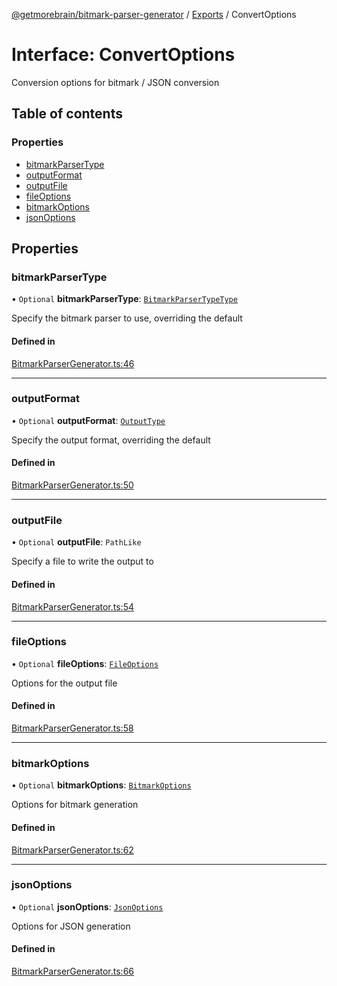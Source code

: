 [@getmorebrain/bitmark-parser-generator](../API.md) / [Exports](../modules.md) / ConvertOptions

# Interface: ConvertOptions

Conversion options for bitmark / JSON conversion

## Table of contents

### Properties

- [bitmarkParserType](ConvertOptions.md#bitmarkParserType)
- [outputFormat](ConvertOptions.md#outputFormat)
- [outputFile](ConvertOptions.md#outputFile)
- [fileOptions](ConvertOptions.md#fileOptions)
- [bitmarkOptions](ConvertOptions.md#bitmarkOptions)
- [jsonOptions](ConvertOptions.md#jsonOptions)

## Properties

### bitmarkParserType

• `Optional` **bitmarkParserType**: [`BitmarkParserTypeType`](../modules.md#BitmarkParserTypeType)

Specify the bitmark parser to use, overriding the default

#### Defined in

[BitmarkParserGenerator.ts:46](https://github.com/getMoreBrain/bitmark-parser-generator/blob/9ddf9e2/src/BitmarkParserGenerator.ts#L46)

___

### outputFormat

• `Optional` **outputFormat**: [`OutputType`](../modules.md#OutputType)

Specify the output format, overriding the default

#### Defined in

[BitmarkParserGenerator.ts:50](https://github.com/getMoreBrain/bitmark-parser-generator/blob/9ddf9e2/src/BitmarkParserGenerator.ts#L50)

___

### outputFile

• `Optional` **outputFile**: `PathLike`

Specify a file to write the output to

#### Defined in

[BitmarkParserGenerator.ts:54](https://github.com/getMoreBrain/bitmark-parser-generator/blob/9ddf9e2/src/BitmarkParserGenerator.ts#L54)

___

### fileOptions

• `Optional` **fileOptions**: [`FileOptions`](FileOptions.md)

Options for the output file

#### Defined in

[BitmarkParserGenerator.ts:58](https://github.com/getMoreBrain/bitmark-parser-generator/blob/9ddf9e2/src/BitmarkParserGenerator.ts#L58)

___

### bitmarkOptions

• `Optional` **bitmarkOptions**: [`BitmarkOptions`](BitmarkOptions.md)

Options for bitmark generation

#### Defined in

[BitmarkParserGenerator.ts:62](https://github.com/getMoreBrain/bitmark-parser-generator/blob/9ddf9e2/src/BitmarkParserGenerator.ts#L62)

___

### jsonOptions

• `Optional` **jsonOptions**: [`JsonOptions`](JsonOptions.md)

Options for JSON generation

#### Defined in

[BitmarkParserGenerator.ts:66](https://github.com/getMoreBrain/bitmark-parser-generator/blob/9ddf9e2/src/BitmarkParserGenerator.ts#L66)
